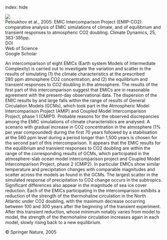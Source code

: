 index: hide

<div class="Citation">
    <div class="Citation-thumb CitationThumb-linked"  data-href="https://doi.org/10.1007/s00382-005-0042-3">
      <img src="https://static.claimspace.cloud/climate-study-static/refs/thumbs/9/Petoukhov_et_al_2005-thumb.png" />
    </div>

  <div class="Citation-body">
    <div class="Citation-text">Petoukhov et al., 2005: EMIC Intercomparison Project (EMIP-CO2): comparative analysis of EMIC simulations of climate, and of equilibrium and transient responses to atmospheric CO2 doubling. <span class="Article-journal">Climate Dynamics, </span><span class="Article-volume">25, </span>363-385pp.</div>
    <div class="Citation-links">
      <div class="CitationLink" data-href="https://doi.org/10.1007/s00382-005-0042-3">
        <div class="CitationLink-icon CitationLink-Doi"></div>
        <div class="CitationLink-text">DOI</div>
      </div>
      <div class="CitationLink" data-href="http://cel.webofknowledge.com/InboundService.do?customersID=atyponcel&smartRedirect=yes&mode=FullRecord&IsProductCode=Yes&product=CEL&Init=Yes&Func=Frame&action=retrieve&SrcApp=literatum&SrcAuth=atyponcel&SID=7CNc3cIRaBKjGbSujFM&UT=WOS:000232374400003">
        <div class="CitationLink-icon CitationLink-Isi"></div>
        <div class="CitationLink-text">Web of Science</div>
      </div>
      <div class="CitationLink" data-href="https://scholar.google.com/scholar?q=10.1007/s00382-005-0042-3">
        <div class="CitationLink-icon CitationLink-Scholar"></div>
        <div class="CitationLink-text">Google Scholar</div>
      </div>
    </div>
  </div>
</div>

An intercomparison of eight EMICs (Earth system Models of Intermediate Complexity) is carried out to investigate the variation and scatter in the results of simulating (1) the climate characteristics at the prescribed 280 ppm atmosphere CO2 concentration, and (2) the equilibrium and transient responses to CO2 doubling in the atmosphere. The results of the first part of this intercomparison suggest that EMICs are in reasonable agreement with the present-day observational data. The dispersion of the EMIC results by and large falls within the range of results of General Circulation Models (GCMs), which took part in the Atmospheric Model Intercomparison Project (AMIP) and Coupled Model Intercomparison Project, phase 1 (CMIP1). Probable reasons for the observed discrepancies among the EMIC simulations of climate characteristics are analysed. A scenario with gradual increase in CO2 concentration in the atmosphere (1% per year compounded) during the first 70 years followed by a stabilisation at the 560 ppm level during a period longer than 1,500 years is chosen for the second part of this intercomparison. It appears that the EMIC results for the equilibrium and transient responses to CO2 doubling are within the range of the corresponding results of GCMs, which participated in the atmosphere-slab ocean model intercomparison project and Coupled Model Intercomparison Project, phase 2 (CMIP2). In particular EMICs show similar temperature and precipitation changes with comparable magnitudes and scatter across the models as found in the GCMs. The largest scatter in the simulated response of precipitation to CO2 change occurs in the subtropics. Significant differences also appear in the magnitude of sea ice cover reduction. Each of the EMICs participating in the intercomparison exhibits a reduction of the strength of the thermohaline circulation in the North Atlantic under CO2 doubling, with the maximum decrease occurring between 100 and 300 years after the beginning of the transient experiment. After this transient reduction, whose minimum notably varies from model to model, the strength of the thermohaline circulation increases again in each model, slowly rising back to a new equilibrium.

<div class="Citation-copy">
&copy; Springer Nature, 2005
</div>